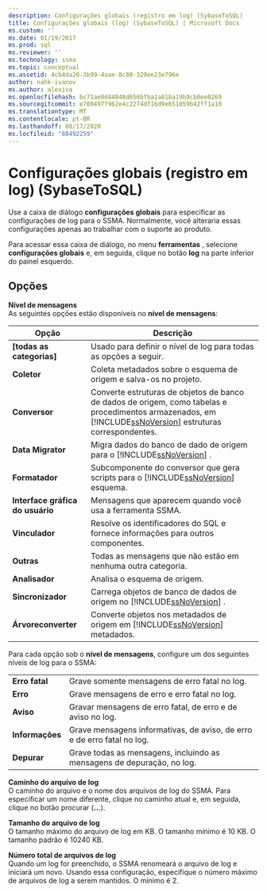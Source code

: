 ```yaml
---
description: Configurações globais (registro em log) (SybaseToSQL)
title: Configurações globais (log) (SybaseToSQL) | Microsoft Docs
ms.custom: ''
ms.date: 01/19/2017
ms.prod: sql
ms.reviewer: ''
ms.technology: ssma
ms.topic: conceptual
ms.assetid: 4cb4da20-3b99-4aae-8c80-329ee23e796e
author: nahk-ivanov
ms.author: alexiva
ms.openlocfilehash: bc71ae0d44048d656bfba1a81ba19b9cb0ee0269
ms.sourcegitcommit: e700497f962e4c2274df16d9e651059b42ff1a10
ms.translationtype: MT
ms.contentlocale: pt-BR
ms.lasthandoff: 08/17/2020
ms.locfileid: "88492259"
---
```

# <a name="global-settings-logging-sybasetosql"></a>Configurações globais (registro em log) (SybaseToSQL)
Use a caixa de diálogo **configurações globais** para especificar as configurações de log para o SSMA. Normalmente, você alteraria essas configurações apenas ao trabalhar com o suporte ao produto.  
  
Para acessar essa caixa de diálogo, no menu **ferramentas** , selecione **configurações globais** e, em seguida, clique no botão **log** na parte inferior do painel esquerdo.  
  
## <a name="options"></a>Opções  
**Nível de mensagens**  
As seguintes opções estão disponíveis no **nível de mensagens**:  
  
|Opção|Descrição|  
|----------|---------------|  
|**[todas as categorias]**|Usado para definir o nível de log para todas as opções a seguir.|  
|**Coletor**|Coleta metadados sobre o esquema de origem e salva-os no projeto.|  
|**Conversor**|Converte estruturas de objetos de banco de dados de origem, como tabelas e procedimentos armazenados, em [!INCLUDE[ssNoVersion](../../includes/ssnoversion-md.md)] estruturas correspondentes.|  
|**Data Migrator**|Migra dados do banco de dado de origem para o [!INCLUDE[ssNoVersion](../../includes/ssnoversion-md.md)] .|  
|**Formatador**|Subcomponente do conversor que gera scripts para o [!INCLUDE[ssNoVersion](../../includes/ssnoversion-md.md)] esquema.|  
|**Interface gráfica do usuário**|Mensagens que aparecem quando você usa a ferramenta SSMA.|  
|**Vinculador**|Resolve os identificadores do SQL e fornece informações para outros componentes.|  
|**Outras**|Todas as mensagens que não estão em nenhuma outra categoria.|  
|**Analisador**|Analisa o esquema de origem.|  
|**Sincronizador**|Carrega objetos de banco de dados de origem no [!INCLUDE[ssNoVersion](../../includes/ssnoversion-md.md)] .|  
|**Árvoreconverter**|Converte objetos nos metadados de origem em [!INCLUDE[ssNoVersion](../../includes/ssnoversion-md.md)] metadados.|  
  
Para cada opção sob o **nível de mensagens**, configure um dos seguintes níveis de log para o SSMA:  
  
|||  
|-|-|  
|**Erro fatal**|Grave somente mensagens de erro fatal no log.|  
|**Erro**|Grave mensagens de erro e erro fatal no log.|  
|**Aviso**|Gravar mensagens de erro fatal, de erro e de aviso no log.|  
|**Informações**|Grave mensagens informativas, de aviso, de erro e de erro fatal no log.|  
|**Depurar**|Grave todas as mensagens, incluindo as mensagens de depuração, no log.|  
  
**Caminho do arquivo de log**  
O caminho do arquivo e o nome dos arquivos de log do SSMA. Para especificar um nome diferente, clique no caminho atual e, em seguida, clique no botão procurar (**...**).  
  
**Tamanho do arquivo de log**  
O tamanho máximo do arquivo de log em KB. O tamanho mínimo é 10 KB. O tamanho padrão é 10240 KB.  
  
**Número total de arquivos de log**  
Quando um log for preenchido, o SSMA renomeará o arquivo de log e iniciará um novo. Usando essa configuração, especifique o número máximo de arquivos de log a serem mantidos. O mínimo é 2.  
  

